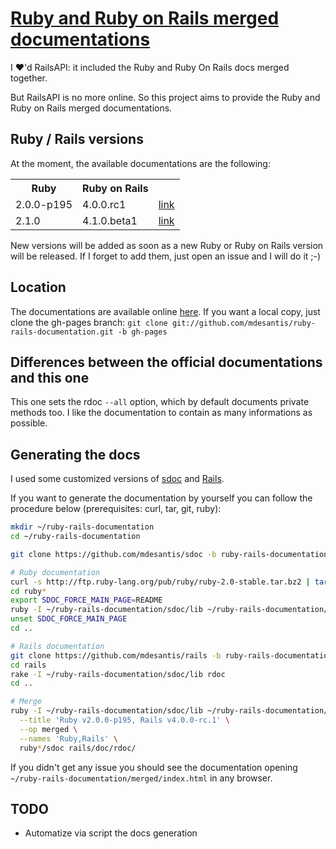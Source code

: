 # [Ruby and Ruby on Rails merged documentations](http://mdesantis.github.io/ruby-rails-documentation/)

I :heart:'d RailsAPI: it included the Ruby and Ruby On Rails docs merged together.

But RailsAPI is no more online. So this project aims to provide the Ruby and Ruby on Rails merged documentations.

## Ruby / Rails versions

At the moment, the available documentations are the following:

<table style="border-top-width:0px">
  <tr>
    <th>Ruby</th>
    <th>Ruby on Rails</th>
    
  </tr>
  <tr>
    <td>2.0.0-p195</td>
    <td>4.0.0.rc1</td>
    <td><a href="http://mdesantis.github.io/ruby-rails-documentation/Ruby%20v2.0.0-p195,%20Ruby%20On%20Rails%20v4.0.0.rc1/index.html">link</a></td>
  </tr>
  <tr>
    <td>2.1.0</td>
    <td>4.1.0.beta1</td>
    <td><a href="http://mdesantis.github.io/ruby-rails-documentation/Ruby%20v2.1.0,%20Ruby%20On%20Rails%20v4.1.0.beta1/index.html">link</a></td>
  </tr>
</table>

New versions will be added as soon as a new Ruby or Ruby on Rails version will be released. If I forget to add them, just open an issue and I will do it ;-)

## Location

The documentations are available online [here](http://mdesantis.github.io/ruby-rails-documentation/). If you want a local copy, just clone the gh-pages branch: `git clone git://github.com/mdesantis/ruby-rails-documentation.git -b gh-pages`

## Differences between the official documentations and this one

This one sets the rdoc `--all` option, which by default documents private methods too. I like the documentation to contain as many informations as possible.

## Generating the docs

I used some customized versions of [sdoc](https://github.com/mdesantis/sdoc/tree/ruby-rails-documentation) and [Rails](https://github.com/mdesantis/rails/tree/ruby-rails-documentation).

If you want to generate the documentation by yourself you can follow the procedure below (prerequisites: curl, tar, git, ruby):

```sh
mkdir ~/ruby-rails-documentation
cd ~/ruby-rails-documentation

git clone https://github.com/mdesantis/sdoc -b ruby-rails-documentation

# Ruby documentation
curl -s http://ftp.ruby-lang.org/pub/ruby/ruby-2.0-stable.tar.bz2 | tar xvj
cd ruby*
export SDOC_FORCE_MAIN_PAGE=README
ruby -I ~/ruby-rails-documentation/sdoc/lib ~/ruby-rails-documentation/sdoc/bin/sdoc --all -o sdoc .
unset SDOC_FORCE_MAIN_PAGE
cd ..

# Rails documentation
git clone https://github.com/mdesantis/rails -b ruby-rails-documentation
cd rails
rake -I ~/ruby-rails-documentation/sdoc/lib rdoc
cd ..

# Merge
ruby -I ~/ruby-rails-documentation/sdoc/lib ~/ruby-rails-documentation/sdoc/bin/sdoc-merge \
  --title 'Ruby v2.0.0-p195, Rails v4.0.0-rc.1' \
  --op merged \
  --names 'Ruby,Rails' \
  ruby*/sdoc rails/doc/rdoc/
```

If you didn't get any issue you should see the documentation opening `~/ruby-rails-documentation/merged/index.html` in any browser.

## TODO

* Automatize via script the docs generation
